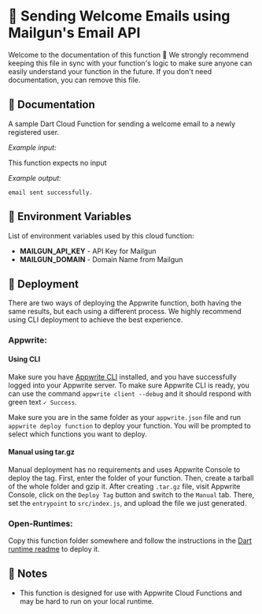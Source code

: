 # 📧 Sending Welcome Emails using Mailgun's Email API

<!-- Give your function a name -->

Welcome to the documentation of this function 👋 We strongly recommend keeping this file in sync with your function's logic to make sure anyone can easily understand your function in the future. If you don't need documentation, you can remove this file.

## 🤖 Documentation

A sample Dart Cloud Function for sending a welcome email to a newly registered user.

<!-- Update with your description, for example 'Create Stripe payment and return payment URL' -->

_Example input:_

This function expects no input

<!-- If input is expected, add example -->

_Example output:_

<!-- Update with your expected output -->

```
email sent successfully.
```

## 📝 Environment Variables

List of environment variables used by this cloud function:

* **MAILGUN_API_KEY** - API Key for Mailgun 
* **MAILGUN_DOMAIN** - Domain Name from Mailgun
<!-- Add your custom environment variables -->

## 🚀 Deployment

There are two ways of deploying the Appwrite function, both having the same results, but each using a different process. We highly recommend using CLI deployment to achieve the best experience.

### Appwrite:
#### Using CLI

Make sure you have [Appwrite CLI](https://appwrite.io/docs/command-line#installation) installed, and you have successfully logged into your Appwrite server. To make sure Appwrite CLI is ready, you can use the command `appwrite client --debug` and it should respond with green text `✓ Success`.

Make sure you are in the same folder as your `appwrite.json` file and run `appwrite deploy function` to deploy your function. You will be prompted to select which functions you want to deploy.

#### Manual using tar.gz

Manual deployment has no requirements and uses Appwrite Console to deploy the tag. First, enter the folder of your function. Then, create a tarball of the whole folder and gzip it. After creating `.tar.gz` file, visit Appwrite Console, click on the `Deploy Tag` button and switch to the `Manual` tab. There, set the `entrypoint` to `src/index.js`, and upload the file we just generated.

### Open-Runtimes:

Copy this function folder somewhere and follow the instructions in the [Dart runtime readme](https://github.com/open-runtimes/open-runtimes/tree/main/runtimes/dart-2.15#readme) to deploy it.

## 📝 Notes
 - This function is designed for use with Appwrite Cloud Functions and may be hard to run on your local runtime.